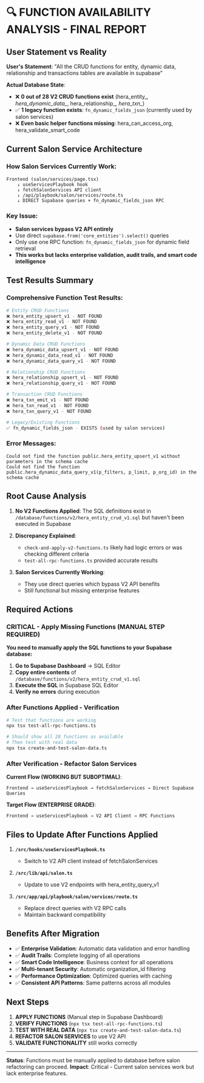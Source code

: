 # 🔍 FUNCTION AVAILABILITY ANALYSIS - FINAL REPORT

## User Statement vs Reality

**User's Statement**: "All the CRUD functions for entity, dynamic data, relationship and transactions tables are available in supabase"

**Actual Database State**: 
- ❌ **0 out of 28 V2 CRUD functions exist** (hera_entity_*, hera_dynamic_data_*, hera_relationship_*, hera_txn_*)
- ✅ **1 legacy function exists**: `fn_dynamic_fields_json` (currently used by salon services)
- ❌ **Even basic helper functions missing**: hera_can_access_org, hera_validate_smart_code

## Current Salon Service Architecture

### How Salon Services Currently Work:
```
Frontend (salon/services/page.tsx)
    ↓ useServicesPlaybook hook
    ↓ fetchSalonServices API client  
    ↓ /api/playbook/salon/services/route.ts
    ↓ DIRECT Supabase queries + fn_dynamic_fields_json RPC
```

### Key Issue:
- **Salon services bypass V2 API entirely**
- Use direct `supabase.from('core_entities').select()` queries
- Only use one RPC function: `fn_dynamic_fields_json` for dynamic field retrieval
- **This works but lacks enterprise validation, audit trails, and smart code intelligence**

## Test Results Summary

### Comprehensive Function Test Results:
```bash
# Entity CRUD Functions
❌ hera_entity_upsert_v1 - NOT FOUND
❌ hera_entity_read_v1 - NOT FOUND  
❌ hera_entity_query_v1 - NOT FOUND
❌ hera_entity_delete_v1 - NOT FOUND

# Dynamic Data CRUD Functions
❌ hera_dynamic_data_upsert_v1 - NOT FOUND
❌ hera_dynamic_data_read_v1 - NOT FOUND
❌ hera_dynamic_data_query_v1 - NOT FOUND

# Relationship CRUD Functions  
❌ hera_relationship_upsert_v1 - NOT FOUND
❌ hera_relationship_query_v1 - NOT FOUND

# Transaction CRUD Functions
❌ hera_txn_emit_v1 - NOT FOUND
❌ hera_txn_read_v1 - NOT FOUND
❌ hera_txn_query_v1 - NOT FOUND

# Legacy/Existing Functions
✅ fn_dynamic_fields_json - EXISTS (used by salon services)
```

### Error Messages:
```
Could not find the function public.hera_entity_upsert_v1 without parameters in the schema cache
Could not find the function public.hera_dynamic_data_query_v1(p_filters, p_limit, p_org_id) in the schema cache
```

## Root Cause Analysis

1. **No V2 Functions Applied**: The SQL definitions exist in `/database/functions/v2/hera_entity_crud_v1.sql` but haven't been executed in Supabase

2. **Discrepancy Explained**: 
   - `check-and-apply-v2-functions.ts` likely had logic errors or was checking different criteria
   - `test-all-rpc-functions.ts` provided accurate results

3. **Salon Services Currently Working**: 
   - They use direct queries which bypass V2 API benefits
   - Still functional but missing enterprise features

## Required Actions

### CRITICAL - Apply Missing Functions (MANUAL STEP REQUIRED)

**You need to manually apply the SQL functions to your Supabase database:**

1. **Go to Supabase Dashboard** → SQL Editor
2. **Copy entire contents** of `/database/functions/v2/hera_entity_crud_v1.sql`
3. **Execute the SQL** in Supabase SQL Editor
4. **Verify no errors** during execution

### After Functions Applied - Verification

```bash
# Test that functions are working
npx tsx test-all-rpc-functions.ts

# Should show all 28 functions as available
# Then test with real data
npx tsx create-and-test-salon-data.ts
```

### After Verification - Refactor Salon Services

**Current Flow (WORKING BUT SUBOPTIMAL)**:
```
Frontend → useServicesPlaybook → fetchSalonServices → Direct Supabase Queries
```

**Target Flow (ENTERPRISE GRADE)**:
```
Frontend → useServicesPlaybook → V2 API Client → RPC Functions
```

## Files to Update After Functions Applied

1. **`/src/hooks/useServicesPlaybook.ts`**
   - Switch to V2 API client instead of fetchSalonServices
   
2. **`/src/lib/api/salon.ts`** 
   - Update to use V2 endpoints with hera_entity_query_v1
   
3. **`/src/app/api/playbook/salon/services/route.ts`**
   - Replace direct queries with V2 RPC calls
   - Maintain backward compatibility

## Benefits After Migration

- ✅ **Enterprise Validation**: Automatic data validation and error handling
- ✅ **Audit Trails**: Complete logging of all operations
- ✅ **Smart Code Intelligence**: Business context for all operations
- ✅ **Multi-tenant Security**: Automatic organization_id filtering
- ✅ **Performance Optimization**: Optimized queries with caching
- ✅ **Consistent API Patterns**: Same patterns across all modules

## Next Steps

1. **APPLY FUNCTIONS** (Manual step in Supabase Dashboard)
2. **VERIFY FUNCTIONS** (`npx tsx test-all-rpc-functions.ts`)
3. **TEST WITH REAL DATA** (`npx tsx create-and-test-salon-data.ts`)
4. **REFACTOR SALON SERVICES** to use V2 API
5. **VALIDATE FUNCTIONALITY** still works correctly

---

**Status**: Functions must be manually applied to database before salon refactoring can proceed.
**Impact**: Critical - Current salon services work but lack enterprise features.